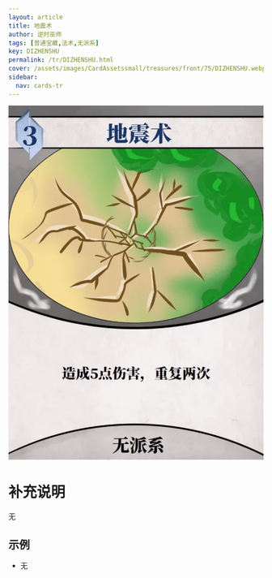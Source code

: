 ```yaml
---
layout: article
title: 地震术
author: 逆时巫师
tags: [普通宝藏,法术,无派系]
key: DIZHENSHU
permalink: /tr/DIZHENSHU.html
cover: /assets/images/CardAssetssmall/treasures/front/75/DIZHENSHU.webp
sidebar:
  nav: cards-tr
---
```

![](/assets/images/CardAssets/treasures/front/75/DIZHENSHU.webp)

# 补充说明

无

## 示例
* 无
